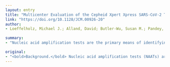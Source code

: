 ```yaml
---
layout: entry
title: "Multicenter Evaluation of the Cepheid Xpert Xpress SARS-CoV-2 Test"
link: "https://doi.org/10.1128/JCM.00926-20"
author:
- Loeffelholz, Michael J.; Alland, David; Butler-Wu, Susan M.; Pandey, Utsav; Perno, Carlo Frederico; Nava, Alice; Carroll, Karen C.; Mostafa, Heba; Davies, Emma; McEwan, Ashley; Rakeman, Jennifer L.; Fowler, Randal C.; Pawlotsky, Jean-Michel; Fourati, Slim; Banik, Sukalyani; Banada, Padmapriya P.; Swaminathan, Shobha; Chakravorty, Soumitesh; Kwiatkowski, Robert W.; Chu, Victor C.; Kop, JoAnn; Gaur, Rajiv; Sin, Mandy L. Y.; Nguyen, Duy; Singh, Simranjit; Zhang, Na; Persing, David H.

summary:
- "Nucleic acid amplification tests are the primary means of identifying acute infections caused by severe acute respiratory syndrome coronavirus 2 (SARS-CoV-2) Accurate and fast test results may permit more efficient use of protective and isolation resources and allow for rapid therapeutic interventions. Amplification tests (NAATs) may allow more efficient and fast use of isolation resources. /bold>Background./Bld>Nucleic acids are used to identify acute infections."

original:
- "<bold>Background.</bold> Nucleic acid amplification tests (NAATs) are the primary means of identifying acute infections caused by severe acute respiratory syndrome coronavirus 2 (SARS-CoV-2). Accurate and fast test results may permit more efficient use of protective and isolation resources and allow for rapid therapeutic interventions."
---
```


